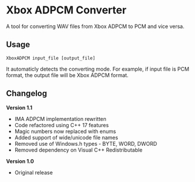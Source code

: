 Xbox ADPCM Converter
========
A tool for converting WAV files from Xbox ADPCM to PCM and vice versa.

Usage
--------
```
XboxADPCM input_file [output_file]
```
It automaticly detects the converting mode.
For example, if input file is PCM format, the output file will be Xbox ADPCM format.

Changelog
--------

**Version 1.1**
* IMA ADPCM implementation rewritten
* Code refactored using C++ 17 features
* Magic numbers now replaced with enums
* Added support of wide/unicode file names
* Removed use of Windows.h types - BYTE, WORD, DWORD
* Removed dependency on Visual C++ Redistributable

**Version 1.0**
* Original release
